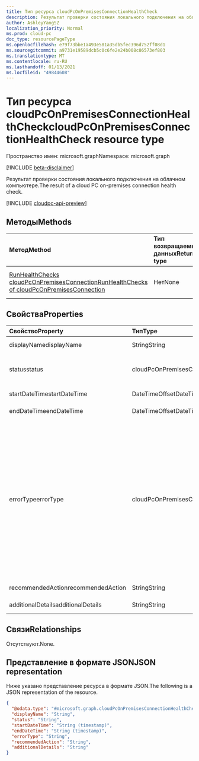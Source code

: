 ```yaml
---
title: Тип ресурса cloudPcOnPremisesConnectionHealthCheck
description: Результат проверки состояния локального подключения на облачном компьютере.
author: AshleyYangSZ
localization_priority: Normal
ms.prod: cloud-pc
doc_type: resourcePageType
ms.openlocfilehash: e79f73bbe1a493e581a35db5fec396d752ff08d1
ms.sourcegitcommit: a9731e19589dcb5c0c6fe2e24b008c86573ef803
ms.translationtype: MT
ms.contentlocale: ru-RU
ms.lasthandoff: 01/13/2021
ms.locfileid: "49844608"
---
```

# <a name="cloudpconpremisesconnectionhealthcheck-resource-type"></a><span data-ttu-id="4cea9-103">Тип ресурса cloudPcOnPremisesConnectionHealthCheck</span><span class="sxs-lookup"><span data-stu-id="4cea9-103">cloudPcOnPremisesConnectionHealthCheck resource type</span></span>

<span data-ttu-id="4cea9-104">Пространство имен: microsoft.graph</span><span class="sxs-lookup"><span data-stu-id="4cea9-104">Namespace: microsoft.graph</span></span>

[!INCLUDE [beta-disclaimer](../../includes/beta-disclaimer.md)]

<span data-ttu-id="4cea9-105">Результат проверки состояния локального подключения на облачном компьютере.</span><span class="sxs-lookup"><span data-stu-id="4cea9-105">The result of a cloud PC on-premises connection health check.</span></span>

[!INCLUDE [cloudpc-api-preview](../../includes/cloudpc-api-preview.md)]

## <a name="methods"></a><span data-ttu-id="4cea9-106">Методы</span><span class="sxs-lookup"><span data-stu-id="4cea9-106">Methods</span></span>

|<span data-ttu-id="4cea9-107">Метод</span><span class="sxs-lookup"><span data-stu-id="4cea9-107">Method</span></span>|<span data-ttu-id="4cea9-108">Тип возвращаемых данных</span><span class="sxs-lookup"><span data-stu-id="4cea9-108">Return type</span></span>|<span data-ttu-id="4cea9-109">Описание</span><span class="sxs-lookup"><span data-stu-id="4cea9-109">Description</span></span>|
|:---|:---|:---|
|[<span data-ttu-id="4cea9-110">RunHealthChecks cloudPcOnPremisesConnection</span><span class="sxs-lookup"><span data-stu-id="4cea9-110">RunHealthChecks of cloudPcOnPremisesConnection</span></span>](../api/cloudpconpremisesconnection-runhealthcheck.md)|<span data-ttu-id="4cea9-111">Нет</span><span class="sxs-lookup"><span data-stu-id="4cea9-111">None</span></span>|<span data-ttu-id="4cea9-112">Запустите проверки состояния [cloudPcOnPremisesConnection.](../resources/cloudpconpremisesconnection.md)</span><span class="sxs-lookup"><span data-stu-id="4cea9-112">Run the health checks of a [cloudPcOnPremisesConnection](../resources/cloudpconpremisesconnection.md).</span></span>|

## <a name="properties"></a><span data-ttu-id="4cea9-113">Свойства</span><span class="sxs-lookup"><span data-stu-id="4cea9-113">Properties</span></span>

|<span data-ttu-id="4cea9-114">Свойство</span><span class="sxs-lookup"><span data-stu-id="4cea9-114">Property</span></span>|<span data-ttu-id="4cea9-115">Тип</span><span class="sxs-lookup"><span data-stu-id="4cea9-115">Type</span></span>|<span data-ttu-id="4cea9-116">Описание</span><span class="sxs-lookup"><span data-stu-id="4cea9-116">Description</span></span>|
|:---|:---|:---|
|<span data-ttu-id="4cea9-117">displayName</span><span class="sxs-lookup"><span data-stu-id="4cea9-117">displayName</span></span>|<span data-ttu-id="4cea9-118">String</span><span class="sxs-lookup"><span data-stu-id="4cea9-118">String</span></span>|<span data-ttu-id="4cea9-119">Отображаемая имя для этого элемента проверки состояния.</span><span class="sxs-lookup"><span data-stu-id="4cea9-119">The display name for this health check item.</span></span>|
|<span data-ttu-id="4cea9-120">status</span><span class="sxs-lookup"><span data-stu-id="4cea9-120">status</span></span>|<span data-ttu-id="4cea9-121">cloudPcOnPremisesConnectionStatus</span><span class="sxs-lookup"><span data-stu-id="4cea9-121">cloudPcOnPremisesConnectionStatus</span></span>|<span data-ttu-id="4cea9-122">Состояние элемента проверки состояния.</span><span class="sxs-lookup"><span data-stu-id="4cea9-122">The status of the health check item.</span></span> <span data-ttu-id="4cea9-123">Только для чтения.</span><span class="sxs-lookup"><span data-stu-id="4cea9-123">Read-only.</span></span> <span data-ttu-id="4cea9-124">Возможные значения: `Pending`, `Running`, `Passed`, `Failed`, `UnknownFutureValue`.</span><span class="sxs-lookup"><span data-stu-id="4cea9-124">Possible values are: `Pending`, `Running`, `Passed`, `Failed`, `UnknownFutureValue`.</span></span>|
|<span data-ttu-id="4cea9-125">startDateTime</span><span class="sxs-lookup"><span data-stu-id="4cea9-125">startDateTime</span></span>|<span data-ttu-id="4cea9-126">DateTimeOffset</span><span class="sxs-lookup"><span data-stu-id="4cea9-126">DateTimeOffset</span></span>|<span data-ttu-id="4cea9-127">Время начала проверки состояния.</span><span class="sxs-lookup"><span data-stu-id="4cea9-127">The start time of the health check item.</span></span> <span data-ttu-id="4cea9-128">Только для чтения.</span><span class="sxs-lookup"><span data-stu-id="4cea9-128">Read-only.</span></span>|
|<span data-ttu-id="4cea9-129">endDateTime</span><span class="sxs-lookup"><span data-stu-id="4cea9-129">endDateTime</span></span>|<span data-ttu-id="4cea9-130">DateTimeOffset</span><span class="sxs-lookup"><span data-stu-id="4cea9-130">DateTimeOffset</span></span>|<span data-ttu-id="4cea9-131">Время окончания элемента проверки состояния.</span><span class="sxs-lookup"><span data-stu-id="4cea9-131">The end time of the health check item.</span></span> <span data-ttu-id="4cea9-132">Только для чтения.</span><span class="sxs-lookup"><span data-stu-id="4cea9-132">Read-only.</span></span>|
|<span data-ttu-id="4cea9-133">errorType</span><span class="sxs-lookup"><span data-stu-id="4cea9-133">errorType</span></span>|<span data-ttu-id="4cea9-134">cloudPcOnPremisesConnectionHealthCheckErrorType</span><span class="sxs-lookup"><span data-stu-id="4cea9-134">cloudPcOnPremisesConnectionHealthCheckErrorType</span></span>|<span data-ttu-id="4cea9-135">Тип ошибки, которая произошла во время этой проверки.</span><span class="sxs-lookup"><span data-stu-id="4cea9-135">The type of error that occurred during this health check.</span></span> <span data-ttu-id="4cea9-136">Возможные значения: `DnsCheckFqdnNotFound` , `DnsCheckUnknownError` `AdJoinCheckFqdnNotFound` `AdJoinCheckIncorrectCredentials` `AdJoinCheckOrganizationalUnitNotFound` `AdJoinCheckOrganizationalUnitIncorrectFormat` `AdJoinCheckUnknownError` `EndpointConnectivityCheckUrlNotWhitelisted` `EndpointConnectivityCheckUnknownError` `AadConnectivityCheckUnknownError` `ResourceAvailabilityCheckNoSubnetIP` `resourceAvailabilityCheckSubscriptionDisabled` `resourceAvailabilityCheckUnknownError` `permissionCheckNoSubscriptionReaderRole` `permissionCheckNoResourceGroupOwnerRole` `permissionCheckNoVNetContributorRole` `permissionCheckUnknownError` `internalServerUnknownError` .</span><span class="sxs-lookup"><span data-stu-id="4cea9-136">Possible values are: `DnsCheckFqdnNotFound`, `DnsCheckUnknownError`, `AdJoinCheckFqdnNotFound`, `AdJoinCheckIncorrectCredentials`, `AdJoinCheckOrganizationalUnitNotFound`, `AdJoinCheckOrganizationalUnitIncorrectFormat`, `AdJoinCheckUnknownError`, `EndpointConnectivityCheckUrlNotWhitelisted`, `EndpointConnectivityCheckUnknownError`, `AadConnectivityCheckUnknownError`, `ResourceAvailabilityCheckNoSubnetIP`, `resourceAvailabilityCheckSubscriptionDisabled`, `resourceAvailabilityCheckUnknownError`,`permissionCheckNoSubscriptionReaderRole`, `permissionCheckNoResourceGroupOwnerRole`, `permissionCheckNoVNetContributorRole`, `permissionCheckUnknownError`, `internalServerUnknownError`.</span></span>|
|<span data-ttu-id="4cea9-137">recommendedAction</span><span class="sxs-lookup"><span data-stu-id="4cea9-137">recommendedAction</span></span>|<span data-ttu-id="4cea9-138">String</span><span class="sxs-lookup"><span data-stu-id="4cea9-138">String</span></span>|<span data-ttu-id="4cea9-139">Рекомендуемое действие для устранения соответствующей ошибки.</span><span class="sxs-lookup"><span data-stu-id="4cea9-139">The recommended action to fix the corresponding error.</span></span>|
|<span data-ttu-id="4cea9-140">additionalDetails</span><span class="sxs-lookup"><span data-stu-id="4cea9-140">additionalDetails</span></span>|<span data-ttu-id="4cea9-141">String</span><span class="sxs-lookup"><span data-stu-id="4cea9-141">String</span></span>|<span data-ttu-id="4cea9-142">Дополнительные сведения о проверке состояния или рекомендуемом действии.</span><span class="sxs-lookup"><span data-stu-id="4cea9-142">Additional details about the health check or the recommended action.</span></span>|

## <a name="relationships"></a><span data-ttu-id="4cea9-143">Связи</span><span class="sxs-lookup"><span data-stu-id="4cea9-143">Relationships</span></span>

<span data-ttu-id="4cea9-144">Отсутствуют.</span><span class="sxs-lookup"><span data-stu-id="4cea9-144">None.</span></span>

## <a name="json-representation"></a><span data-ttu-id="4cea9-145">Представление в формате JSON</span><span class="sxs-lookup"><span data-stu-id="4cea9-145">JSON representation</span></span>

<span data-ttu-id="4cea9-146">Ниже указано представление ресурса в формате JSON.</span><span class="sxs-lookup"><span data-stu-id="4cea9-146">The following is a JSON representation of the resource.</span></span>
<!-- {
  "blockType": "resource",
  "@odata.type": "microsoft.graph.cloudPcOnPremisesConnectionHealthCheck"
}
-->

``` json
{
  "@odata.type": "#microsoft.graph.cloudPcOnPremisesConnectionHealthCheck",
  "displayName": "String",
  "status": "String",
  "startDateTime": "String (timestamp)",
  "endDateTime": "String (timestamp)",
  "errorType": "String",
  "recommendedAction": "String",
  "additionalDetails": "String"
}
```
